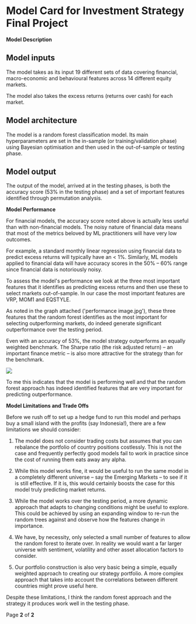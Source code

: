 # Model Card for Investment Strategy Final Project

**Model Description**

## Model inputs

The model takes as its input 19 different sets of data covering financial, macro-economic and behavioural features across 14 different equity markets.

The model also takes the excess returns (returns over cash) for each market.

## Model architecture

The model is a random forest classification model. Its main hyperparameters are set in the in-sample (or training/validation phase) using Bayesian optimisation and then used in the out-of-sample or testing phase.

## Model output

The output of the model, arrived at in the testing phases, is both the accuracy score (53% in the testing phase) and a set of important features identified through permutation analysis.

**Model Performance**

For financial models, the accuracy score noted above is actually less useful than with non-financial models. The noisy nature of financial data means that most of the metrics beloved by ML practitioners will have very low outcomes.

For example, a standard monthly linear regression using financial data to predict excess returns will typically have an \< 1%. Similarly, ML models applied to financial data will have accuracy scores in the 50% – 60% range since financial data is notoriously noisy.

To assess the model's performance we look at the three most important features that it identifies as predicting excess returns and then use these to select markets out-of-sample. In our case the most important features are VRP, MOM1 and EQSTYLE.

As noted in the graph attached ('performance image.jpg'), these three features that the random forest identifies as the most important for selecting outperforming markets, do indeed generate significant outperformance over the testing period.

Even with an accuracy of 53%, the model strategy outperforms an equally weighted benchmark. The Sharpe ratio (the risk adjusted return) – an important finance metric – is also more attractive for the strategy than for the benchmark.

![](RackMultipart20221204-1-zegxb7_html_a1e1382b8f3a18ed.png)

To me this indicates that the model is performing well and that the random forest approach has indeed identified features that are very important for predicting outperformance.

**Model Limitations and Trade Offs**

Before we rush off to set up a hedge fund to run this model and perhaps buy a small island with the profits (say Indonesia!), there are a few limitations we should consider:

1. The model does not consider trading costs but assumes that you can rebalance the portfolio of country positions costlessly. This is not the case and frequently perfectly good models fail to work in practice since the cost of running them eats away any alpha.

1. While this model works fine, it would be useful to run the same model in a completely different universe – say the Emerging Markets – to see if it is still effective. If it is, this would certainly boosts the case for this model truly predicting market returns.

1. While the model works over the testing period, a more dynamic approach that adapts to changing conditions might be useful to explore. This could be achieved by using an expanding window to re-run the random trees against and observe how the features change in importance.
2. We have, by necessity, only selected a small number of features to allow the random forest to iterate over. In reality we would want a far larger universe with sentiment, volatility and other asset allocation factors to consider.

1. Our portfolio construction is also very basic being a simple, equally weighted approach to creating our strategy portfolio. A more complex approach that takes into account the correlations between different countries might prove useful here.

Despite these limitations, I think the random forest approach and the strategy it produces work well in the testing phase.

Page **2** of **2**
